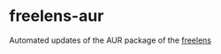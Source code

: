 # freelens-aur

Automated updates of the AUR package of the
[freelens](https://github.com/freelensapp/freelens)

